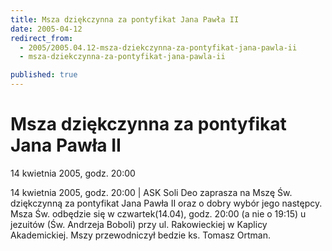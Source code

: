 ```yaml
---
title: Msza dziękczynna za pontyfikat Jana Pawła II
date: 2005-04-12
redirect_from: 
  - 2005/2005.04.12-msza-dziekczynna-za-pontyfikat-jana-pawla-ii
  - msza-dziekczynna-za-pontyfikat-jana-pawla-ii

published: true
---
```




# Msza dziękczynna za pontyfikat Jana Pawła II

<time>14 kwietnia 2005, godz. 20:00</time>

14 kwietnia 2005, godz. 20:00 | ASK Soli Deo zaprasza na Mszę Św. dziękczynną za pontyfikat Jana Pawła II oraz o dobry wybór jego następcy. Msza Św. odbędzie się w czwartek(14.04), godz. 20:00 (a nie o 19:15) u jezuitów (Św. Andrzeja Boboli) przy ul. Rakowieckiej w Kaplicy Akademickiej. Mszy przewodniczył bedzie ks. Tomasz Ortman.

<!--CONTENT FROM OLD SERVER (jos before 2013): 14 kwietnia 2005, godz. 20:00 | ASK Soli Deo zaprasza na Mszę Św. dziękczynną za pontyfikat Jana Pawła II oraz o dobry wybór jego następcy. Msza Św. odbędzie się w czwartek(14.04), godz. 20:00 (a nie o 19:15) u jezuitów (Św. Andrzeja Boboli) przy ul. Rakowieckiej w Kaplicy Akademickiej. Mszy przewodniczył bedzie ks. Tomasz Ortman.
-->

<!--{{json:{"created_date":"2005-04-12 22:01:25","publish_down":"0000-00-00 00:00:00","id":"228"}}}-->